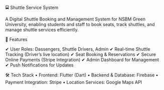 🚍 Shuttle Service System

A Digital Shuttle Booking and Management System for NSBM Green University, enabling students and staff to book seats, track shuttles, and manage shuttle services efficiently.

📌 Features

✔ User Roles: Dassengers, Shuttle Drivers, Admin
✔ Real-time Shuttle Tracking (Driver’s live location)
✔ Seat Booking & Reservations
✔ Secure Online Payments (Stripe Integration)
✔ Admin Dashboard for Management
✔ Push Notifications for Updates

🛠️ Tech Stack
• Frontend: Flutter (Dart)
• Backend & Database: Firebase
• Payment Integration: Stripe
• Location Services: Google Maps API
